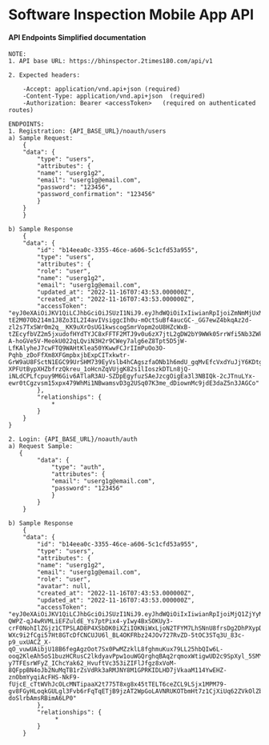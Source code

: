 # Software Inspection Mobile App API

#### API Endpoints Simplified documentation

    NOTE:
    1. API base URL: https://bhinspector.2times180.com/api/v1

    2. Expected headers:

        -Accept: application/vnd.api+json (required)
        -Content-Type: application/vnd.api+json  (required)
        -Authorization: Bearer <accessToken>   (required on authenticated routes)

    ENDPOINTS:
    1. Registration: {API_BASE_URL}/noauth/users
    a) Sample Request:
        {
        "data": {
            "type": "users",
            "attributes": {
            "name": "userg1g2",
            "email": "userg1g@email.com",
            "password": "123456",
            "password_confirmation": "123456"
            }
        }
        }

    b) Sample Response
        {
        "data": {
            "id": "b14eea0c-3355-46ce-a606-5c1cfd53a955",
            "type": "users",
            "attributes": {
            "role": "user",
            "name": "userg1g2",
            "email": "userg1g@email.com",
            "updated_at": "2022-11-16T07:43:53.000000Z",
            "created_at": "2022-11-16T07:43:53.000000Z",
            "accessToken": "eyJ0eXAiOiJKV1QiLCJhbGciOiJSUzI1NiJ9.eyJhdWQiOiIxIiwianRpIjoiZmNmMjUxMGJiZmE2NjQzYjJlMmU5NTMxZDliNjAyZjBmNjNiYTYxODllNzdiMDFjY2IxMWQ2MjU3NjEwYmJjNjBhMzRlZjRkZGJmYTgxMGUiLCJpYXQiOjE2Njg1ODQ2MzQuMDEyNzM2LCJuYmYiOjE2Njg1ODQ2MzQuMDEyNzM5LCJleHAiOjE3MDAxMjA2MzMuOTE3NzI4LCJzdWIiOiJiMTRlZWEwYy0zMzU1LTQ2Y2UtYTYwNi01YzFjZmQ1M2E5NTUiLCJzY29wZXMiOltdfQ.IF7QWJoAkGLKLs1joCHWAz8PT54bXyVdj-tE2M07Ob214m1J8Zo3IL2I4avIVsiggcIh0u-mOctSuBf4aucGC-_GG7ewZ4bkqAz2d-zl2s7TxSWr0m2q__KK9uXrOsUG1kwscogSmrVopm2oU8HZcWxB-tZEcyfbVZ2m5jxudofHYdTYJC8xFFTF2MTJ9v0u6zX7jtL2gDW2bY9WWk05rrWfi5Nb3ZWk6o3dnasxP5Gkkvgh-A-hoGVe5V-MeokU022qLQviN3H2r9CWey7alg6eZ8Tpt5D5jW-LfKAlyheJ7cwFTQ9WAHtKlea50YKwwFCJrIImPuOo3O-Pqhb_zDoFfXm8XFGmpbxjbExpCITxkwtr-GrW9aU8FSctN1EGC99UrSHM739EyVslb4hCAgszfaONb1h6mdU_gqMvEfcVxdYuJjY6KDtg9elUd83KPcBn2JmvpKmjN6aRjTiR40Tz2bZTMwh2ql8muwstjRgAu-XPFUtBypXHZbfrzQkreu_1oHcnZqVUjgK82s1lIoszkDTLn8jQ-iNLdCPLfcpuy9M6Giv6ATlaR3AU-SZDpEgyfuzSAeJzcgOigEa3l3NBIQk-2cJTnuLYx-ewr0tCgzvsm15xpx479WhMi1NBwamsvD3g2USq07K3me_dDiownMc9jdE3daZ5n3JAGCo"
            },
            "relationships": {
                *
            }
        }
    }

    2. Login: {API_BASE_URL}/noauth/auth
    a) Request Sample:
       {
            "data": {
                "type": "auth",
                "attributes": {
                "email": "userg1g@email.com",
                "password": "123456"
                }
            }
        }
        
    b) Sample Response
        {
        "data": {
            "id": "b14eea0c-3355-46ce-a606-5c1cfd53a955",
            "type": "users",
            "attributes": {
            "name": "userg1g2",
            "email": "userg1g@email.com",
            "role": "user",
            "avatar": null,
            "created_at": "2022-11-16T07:43:53.000000Z",
            "updated_at": "2022-11-16T07:43:53.000000Z",
            "accessToken": "eyJ0eXAiOiJKV1QiLCJhbGciOiJSUzI1NiJ9.eyJhdWQiOiIxIiwianRpIjoiMjQ1ZjYyMmNlMGFhMDA0ZTRkZWIxZWU5ZWEwYTRkYTkyMzJiNTc2YzFlNzcwNTNjNjE5MTY5YWIxYzM4YmUzYmRmZTExZjJlZWJmMjYwOGYiLCJpYXQiOjE2Njg1ODQ5MDIuMzI5MTgsIm5iZiI6MTY2ODU4NDkwMi4zMjkxODIsImV4cCI6MTcwMDEyMDkwMi4yNTI0NzksInN1YiI6ImIxNGVlYTBjLTMzNTUtNDZjZS1hNjA2LTVjMWNmZDUzYTk1NSIsInNjb3BlcyI6W119.A34rDCqK0V2K-QWPZ-qJ4wRVMLiEFZuldE_Ys7ptPix4-yIwy4BxSOKUy3-crF0NohIlZGjz1CTPSLAD8P4XSbDK0iXZiIOKNiWxLjoN2TFYM7LhSNnU8frsDg2DhPXypD1jLCpaXxRsJ9Rc_u9oGztU1oliCGWeZtag5kidUZ5UBwNv6HNZykMy-WXc9i2fCgi57Ht8GTcDfCNCUJU6l_BL4OKFRbz24JOv727RvZD-5tOC3STq3U_83c-p9_uxUACZ_X-qO_vuwUAibjU18B6fegAgzOot7Sx0PwMZzklL8fghmuKux79LL25hbQIw6L-ooq2KleAh5oS1buzHCRusC2lkdyavPpw1ouWGQrghqBAq2rqmoxWtigwUD2c9SpXyl_5SMYL4O7pXJ-y7TFEsrWFyZ_IChcYak62_HvuftVc353iZIFlJfgz8xVoM-8QFppBN4oJb2NuMqTB1rZsVdRk3aRMJNY8M1GPRKIDLHD7jVkaaM114YwEHZ-znObmYyqiAcFHS-NkF9-fUjcE_cTtWVhJcOLcMNTipaaX2t775T8xg8x45tTELT6ceZCL9LSjx1MPM79-gv8FGyHLoqkGULgl3Fvb6rFqTqETjB9jzAT2WpGoLAVNRUKOTbmHt7z1CjXiUq62ZVkOlZbHN-doSlrbAmsRBimA6LP0"
            },
            "relationships": {
                 *
            }
        }